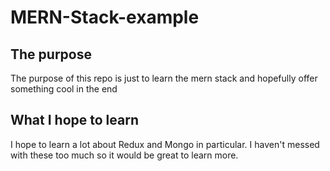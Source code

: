 # MERN-Stack-example

## The purpose

The purpose of this repo is just to learn the mern stack and hopefully offer something cool in the end

## What I hope to learn

I hope to learn a lot about Redux and Mongo in particular. I haven't messed with these too much so it would be great to learn more.
